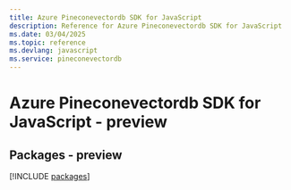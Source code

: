 ```yaml
---
title: Azure Pineconevectordb SDK for JavaScript
description: Reference for Azure Pineconevectordb SDK for JavaScript
ms.date: 03/04/2025
ms.topic: reference
ms.devlang: javascript
ms.service: pineconevectordb
---
```

# Azure Pineconevectordb SDK for JavaScript - preview
## Packages - preview
[!INCLUDE [packages](pineconevectordb-index.md)]